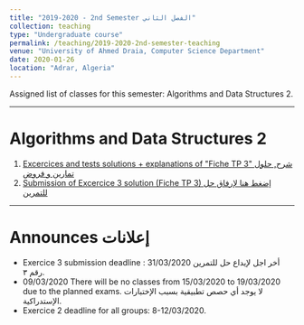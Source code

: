 ```yaml
---
title: "2019-2020 - 2nd Semester الفصل الثاني"
collection: teaching
type: "Undergraduate course"
permalink: /teaching/2019-2020-2nd-semester-teaching
venue: "University of Ahmed Draia, Computer Science Department"
date: 2020-01-26
location: "Adrar, Algeria"
---
```


Assigned list of classes for this semester: Algorithms and Data Structures 2.

***

Algorithms and Data Structures 2
======

1. [Excercices and tests solutions + explanations of "Fiche TP 3" شرح, حلول تمارين و فروض](https://www.notion.so/dahou/5-Fiche-TP03-6bf99212e1fd4d2c89adac28013cd857) 
2. [Submission of Excercice 3 solution (Fiche TP 3) إضغط هنا لإرفاق حل للتمرين](https://forms.gle/HUHxUzirixwaMgzk7)


***

Announces إعلانات
======
* Exercice 3 submission deadline : 31/03/2020 أخر اجل لإيداع حل للتمرين رقم ٣.
* 09/03/2020 There will be no classes from 15/03/2020 to 19/03/2020 due to the planned exams. لا يوجد أي حصص تطبيقية بسبب الإختبارات الإستدراكية.
* Exercice 2 deadline for all groups: 8-12/03/2020.








